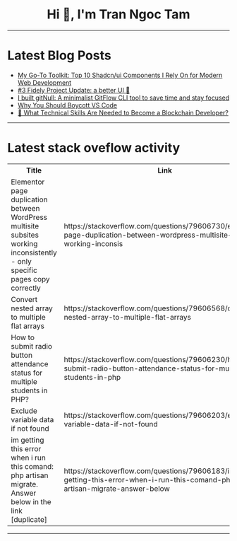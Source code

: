 <h1 align="center">Hi 👋, I'm Tran Ngoc Tam</h1>

---

# Latest Blog Posts 
<!-- BLOG-POST-LIST:START -->
- [My Go-To Toolkit: Top 10 Shadcn/ui Components I Rely On for Modern Web Development](https://dev.to/therealmrmumba/my-go-to-toolkit-top-10-shadcnui-components-i-rely-on-for-modern-web-development-31l3)
- [#3 Fidely Project Update: a better UI 💪](https://dev.to/pul/3-fidely-project-update-a-better-ui-15j8)
- [I built gitNull: A minimalist GitFlow CLI tool to save time and stay focused](https://dev.to/faithreborn/i-built-gitnull-a-minimalist-gitflow-cli-tool-to-save-time-and-stay-focused-ff8)
- [Why You Should Boycott VS Code](https://dev.to/stroiman/why-you-should-boycott-vs-code-4a7i)
- [🧱 What Technical Skills Are Needed to Become a Blockchain Developer?](https://dev.to/cryptosandy/what-technical-skills-are-needed-to-become-a-blockchain-developer-274)
<!-- BLOG-POST-LIST:END -->

---

# Latest stack oveflow activity
<table>
  <tr><th>Title</th><th>Link</th></tr>
  <!-- STACKOVERFLOW:START --><tr><td>Elementor page duplication between WordPress multisite subsites working inconsistently - only specific pages copy correctly</td><td>https://stackoverflow.com/questions/79606730/elementor-page-duplication-between-wordpress-multisite-subsites-working-inconsis</td></tr><tr><td>Convert nested array to multiple flat arrays</td><td>https://stackoverflow.com/questions/79606568/convert-nested-array-to-multiple-flat-arrays</td></tr><tr><td>How to submit radio button attendance status for multiple students in PHP?</td><td>https://stackoverflow.com/questions/79606230/how-to-submit-radio-button-attendance-status-for-multiple-students-in-php</td></tr><tr><td>Exclude variable data if not found</td><td>https://stackoverflow.com/questions/79606203/exclude-variable-data-if-not-found</td></tr><tr><td>im getting this error when i run this comand: php artisan migrate. Answer below in the link [duplicate]</td><td>https://stackoverflow.com/questions/79606183/im-getting-this-error-when-i-run-this-comand-php-artisan-migrate-answer-below</td></tr><!-- STACKOVERFLOW:END -->
</table>

---


